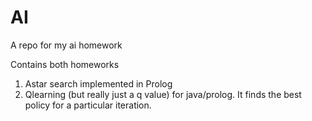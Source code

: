 # AI
A repo for my ai homework

Contains both homeworks
1) Astar search implemented in Prolog
2) Qlearning (but really just a q value) for java/prolog. It finds the best policy for a particular iteration.
